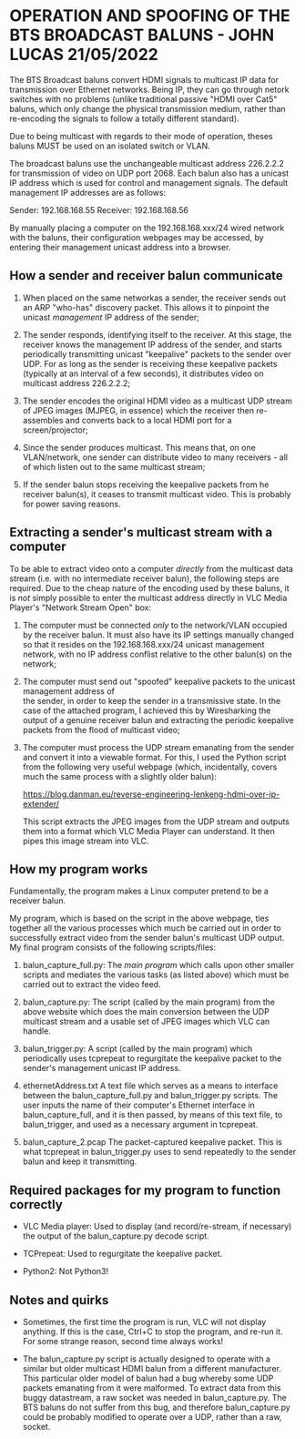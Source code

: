 OPERATION AND SPOOFING OF THE BTS BROADCAST BALUNS - JOHN LUCAS 21/05/2022
==========================================================================

The BTS Broadcast baluns convert HDMI signals to multicast IP data for transmission over Ethernet
networks. Being IP, they can go through netork switches with no problems (unlike traditional
passive "HDMI over Cat5" baluns, which only change the physical transmission medium, rather
than re-encoding the signals to follow a totally different standard).

Due to being multicast with regards to their mode of operation, theses baluns MUST be used on
an isolated switch or VLAN.

The broadcast baluns use the unchangeable multicast address 226.2.2.2 for transmission of video 
on UDP port 2068. Each balun also has a unicast IP address which is used for control and 
management signals. The default management IP addresses are as follows:

Sender: 192.168.168.55
Receiver: 192.168.168.56

By manually placing a computer on the 192.168.168.xxx/24 wired network with the baluns, their
configuration webpages may be accessed, by entering their management unicast address into a browser.


How a sender and receiver balun communicate
-------------------------------------------

1. When placed on the same networkas a sender, the receiver sends out an ARP "who-has" discovery
   packet. This allows it to pinpoint the unicast _management_ IP address of the sender;

2. The sender responds, identifying itself to the receiver. At this stage, the receiver knows the
   management IP address of the sender, and starts periodically transmitting unicast "keepalive"
   packets to the sender over UDP. For as long as the sender is receiving these keepalive
   packets (typically at an interval of a few seconds), it distributes video on multicast
   address 226.2.2.2;

3. The sender encodes the original HDMI video as a multicast UDP stream of JPEG images 
   (MJPEG, in essence) which the receiver then re-assembles and converts back to a local HDMI 
   port for a screen/projector;
   
4. Since the sender produces multicast. This means that, on one VLAN/network, one sender can
   distribute video to many receivers - all of which listen out to the same multicast stream;
   
5. If the sender balun stops receiving the keepalive packets from he receiver balun(s), it ceases
   to transmit multicast video. This is probably for power saving reasons.
   

Extracting a sender's multicast stream with a computer
------------------------------------------------------

To be able to extract video onto a computer _directly_ from the multicast data stream (i.e. with
no intermediate receiver balun), the following steps are required. Due to the cheap nature of the
encoding used by these baluns, it is _not_ simply possible to enter the multicast address directly
in VLC Media Player's "Network Stream Open" box:

1. The computer must be connected _only_ to the network/VLAN occupied by the receiver balun. It
   must also have its IP settings manually changed so that it resides on the 192.168.168.xxx/24
   unicast management network, with no IP address conflist relative to the other balun(s) on the
   network;
   
2. The computer must send out "spoofed" keepalive packets to the unicast management address of   
   the sender, in order to keep the sender in a transmissive state. In the case of the attached
   program, I achieved this by Wiresharking the output of a genuine receiver balun and extracting
   the periodic keepalive packets from the flood of multicast video;
   
3. The computer must process the UDP stream emanating from the sender and convert it into a
   viewable format. For this, I used the Python script from the following very useful webpage
   (which, incidentally, covers much the same process with a slightly older balun):
   
   https://blog.danman.eu/reverse-engineering-lenkeng-hdmi-over-ip-extender/
   
   This script extracts the JPEG images from the UDP stream and outputs them into a format
   which VLC Media Player can understand. It then pipes this image stream into VLC.
   

How my program works
--------------------

Fundamentally, the program makes a Linux computer pretend to be a receiver balun.

My program, which is based on the script in the above webpage, ties together all the various
processes which much be carried out in order to successfully extract video from the sender
balun's multicast UDP output. My final program consists of the following scripts/files:

1. balun_capture_full.py:	The _main program_ which calls upon other smaller scripts
				and mediates the various tasks (as listed above) which must be
				carried out to extract the video feed.
				
2. balun_capture.py:		The script (called by the main program) 
				from the above website which does the main
				conversion between the UDP multicast stream and a usable set
				of JPEG images which VLC can handle.
				
3. balun_trigger.py:		A script (called by the main program)
				which periodically uses tcprepeat to regurgitate the
				keepalive packet to the sender's management unicast IP address.

4. ethernetAddress.txt		A text file which serves as a means to interface between the
				balun_capture_full.py and balun_trigger.py scripts. The user
				inputs the name of their computer's Ethernet interface in
				balun_capture_full, and it is then passed, by means of this
				text file, to balun_trigger, and used as a necessary argument
				in tcprepeat.

5. balun_capture_2.pcap		The packet-captured keepalive packet. This is what tcprepeat
				in balun_trigger.py uses to send repeatedly to the sender balun 
				and keep it transmitting.
   

Required packages for my program to function correctly
-------------------------------------------------------

- VLC Media player:	Used to display (and record/re-stream, if necessary) the output of the
			balun_capture.py decode script.
			
- TCPrepeat:		Used to regurgitate the keepalive packet.

- Python2:		Not Python3!


Notes and quirks
----------------

- Sometimes, the first time the program is run, VLC will not display anything. If this is the
  case, Ctrl+C to stop the program, and re-run it. For some strange reason, second time
  always works!
  
- The balun_capture.py script is actually designed to operate with a similar but older multicast HDMI 
  balun from a different manufacturer. This particular older model of balun had a bug whereby some UDP
  packets emanating from it were malformed. To extract data from this buggy datastream, a raw
  socket was needed in balun_capture.py. The BTS baluns do not suffer from this bug, and therefore
  balun_capture.py could be probably modified to operate over a UDP, rather than a raw, socket.







 
